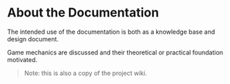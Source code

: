 # About the Documentation

The intended use of the documentation is both as a knowledge base and design document.

Game mechanics are discussed and their theoretical or practical foundation motivated.

> Note: this is also a copy of the project wiki.
